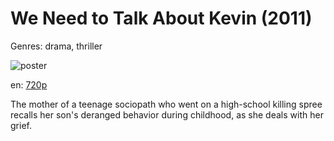 # We Need to Talk About Kevin (2011)

Genres: drama, thriller

![poster](http://image.tmdb.org/t/p/w500/TBNvX42VMq5vRNppY27mPYEz4Z.jpg)

en:
  [720p](magnet:?xt=urn:btih:FB064FA0F53C8BFABF4A39712957EEEDD5894B88&tr=udp://glotorrents.pw:6969/announce&tr=udp://tracker.opentrackr.org:1337/announce&tr=udp://torrent.gresille.org:80/announce&tr=udp://tracker.openbittorrent.com:80&tr=udp://tracker.coppersurfer.tk:6969&tr=udp://tracker.leechers-paradise.org:6969&tr=udp://p4p.arenabg.ch:1337&tr=udp://tracker.internetwarriors.net:1337)
  


The mother of a teenage sociopath who went on a high-school killing spree recalls her son's deranged behavior during childhood, as she deals with her grief.